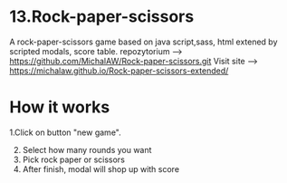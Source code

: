 # 13.Rock-paper-scissors

A rock-paper-scissors game based on java script,sass, html extened by scripted modals, score table.
repozytorium --> https://github.com/MichalAW/Rock-paper-scissors.git
Visit site --> https://michalaw.github.io/Rock-paper-scissors-extended/

# How it works

1.Click on button "new game".

2. Select how many rounds you want
3. Pick rock paper or scissors
4. After finish, modal will shop up with score
